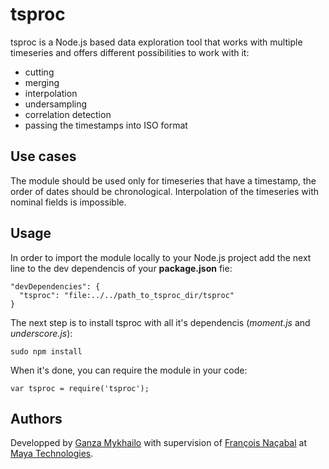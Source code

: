# tsproc

tsproc is a Node.js based data exploration tool that works with multiple timeseries and offers different possibilities to work with it:
- cutting
- merging
- interpolation
- undersampling
- correlation detection
- passing the timestamps into ISO format

## Use cases

The module should be used only for timeseries that have a timestamp, the order of dates should be chronological. Interpolation of the timeseries with nominal fields is impossible.

## Usage

In order to import the module locally to your Node.js project add the next line to the dev dependencis of your __package.json__ fie:

```
"devDependencies": {
  "tsproc": "file:../../path_to_tsproc_dir/tsproc"
}
```

The next step is to install tsproc with all it's dependencis (_moment.js_ and _underscore.js_):

```
sudo npm install
```
When it's done, you can require the module in your code:

```
var tsproc = require('tsproc');
```

## Authors

Developped by [Ganza Mykhailo](mailto:hanzenok@gmail.com) with supervision of [François Naçabal](mailto:francois.nacabal@maya-technologies.com) at [Maya Technologies](http://www.maya-technologies.com/en/).
